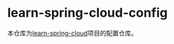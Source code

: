 # learn-spring-cloud-config

本仓库为[learn-spring-cloud](https://github.com/Yi1275432232/learn-spring-cloud)项目的配置仓库。